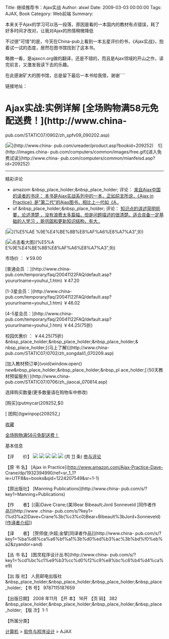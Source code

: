 Title: 继续推荐书：Ajax实战
Author: alswl
Date: 2009-03-03 00:00:00
Tags: AJAX, Book
Category: Web前端
Summary: 

本来关于Ajax的学习可以告一段落，原因是看的一本国内的教材有点错误，耗了好多时间才改对，让我对Ajax的热情稍微降低

不过很"可惜"的是，今天在China-pub上看到一本五星评价的书，《Ajax实战》，抱着试一试的态度，居然在图书馆找到了这本书。

略微一看，是ajaxcn.org做的翻译，还是不错的，而且是Ajax领域的开山之作，读完前言，又激发我读下去的乐趣。

在此感谢矿大的图书馆，总是留下最后一本书给我借，谢谢````

链接地址：

# Ajax实战:实例详解 [全场购物满58元免配送费！](http://www.china-
pub.com/STATIC07/0902/zh_spfv09_090202.asp)

[![](http://images.china-pub.com/images/icon_dzs.gif)](http://www.china-
pub.com/ureader/product.asp?bookid=209252)　![](http://images.china-
pub.com/computers/common/images/free.gif)[进入免费试读](http://www.china-
pub.com/computers/common/mianfeisd.asp?id=209252)

* * *

  

精彩评论

  * amazom &nbsp_place_holder;&nbsp_place_holder; 评论： [来自Ajax中国的读者的书评： 本书是Ajax实战系列中的一本，正如前言所说，《Ajax in Practice》是"第二代"的Ajax图书，相比上一代如《A..](http://www.china-pub.com/member/bookpinglun/viewpinglun.asp?id=209252&gid=1)
  * uf &nbsp_place_holder;&nbsp_place_holder; 评论： [知识点的讲述简明扼要，论述清楚 ，没有浪费太多篇幅，但是问题描述的很清楚。适合具备一定基础的人学习 ，能巩固和更新知识结构，有大..](http://www.china-pub.com/member/bookpinglun/viewpinglun.asp?id=209252&gid=1)

[![](http://images.china-pub.com/ebook205001-210000/209252/zcover.jpg)](%E5%AE
%9E%E4%BE%8B%E8%AF%A6%E8%A7%A3",9))

[![](http://images.china-pub.com/computers/common/images/zoom.gif)点击看大图](%E5%A
E%9E%E4%BE%8B%E8%AF%A6%E8%A7%A3",9))

市场价 ： ￥59.00

[普通会员 ：](http://www.china-
pub.com/temporary/faq/20041122FAQ/default.asp?yoururlname=youhui_1.htm) ￥47.20

[1-3星会员：](http://www.china-
pub.com/temporary/faq/20041122FAQ/default.asp?yoururlname=youhui_1.htm) ￥46.02

[4-5星会员：](http://www.china-
pub.com/temporary/faq/20041122FAQ/default.asp?yoururlname=youhui_1.htm)
￥44.25(75折)

校园优惠价 ： ￥44.25(75折) &nbsp_place_holder;&nbsp_place_holder;&nbsp_place_holder;&
nbsp_place_holder;[(马上了解)](http://www.china-
pub.com/STATIC07/0702/zh_songdali1_070209.asp)

[加入教材预订单](void(window.open() new&nbsp_place_holder;&nbsp_place_holder;&nbsp_pl
ace_holder;[（50天教材预留服务）](http://www.china-
pub.com/STATIC07/0706/zh_jiaocai_070614.asp)

  

选择购买数量(更多数量请在购物车中修改)

[购买](putmycar(209252,$()

[ 团购](tgwinpop(209252,)

[ 收藏](http://www.china-pub.com/209252&ref=ps#)

[全场购物满58元免配送费！](http://www.china-pub.com/STATIC07/0902/zh_spfv09_090202.asp)

基本信息

【评　　价】 ![](http://images.china-pub.com/computers/common/image/art1.gif)
![](http://images.china-pub.com/computers/common/image/art1.gif)
![](http://images.china-pub.com/computers/common/image/art1.gif)
![](http://images.china-pub.com/computers/common/image/art1.gif)
![](http://images.china-pub.com/computers/common/image/art1.gif) (共
[11](http://www.china-pub.com/member/bookpinglun/viewpinglun.asp?id=209252) 条)
[参与评论](cp();)

【原 书 名】 [Ajax in Practice](http://www.amazon.com/Ajax-Practice-Dave-
Crane/dp/1932394990/ref=sr_1_1?ie=UTF8&s=books&qid=1224207549&sr=1-1)

【原出版社】 [Manning Publications](http://www.china-
pub.com/s/?key1=Manning+Publications)

【作　　者】[(英)Dave Crane;(美)Bear Bibeault;Jord Sonneveld [同作者作品]](http://www
.china-
pub.com/s/?key1=(%d3%a2)Dave+Crane%3b(%c3%c0)Bear+Bibeault%3bJord+Sonneveld)
[[作译者介绍]](%E5%AE%9E%E4%BE%8B%E8%AF%A6%E8%A7%A3",5))

【译　　者】 [贺师俊;许超;金擘[同译者作品]](http://www.china-
pub.com/s/?key1=%ba%d8%ca%a6%bf%a1%3b%d0%ed%b3%ac%3b%bd%f0%eb%a2&zyandor=and)

【丛 书 名】 [图灵程序设计丛书](http://www.china-
pub.com/s/?key1=%cd%bc%c1%e9%b3%cc%d0%f2%c9%e8%bc%c6%b4%d4%ca%e9)

【出 版 社】 人民邮电出版社
&nbsp_place_holder;&nbsp_place_holder;&nbsp_place_holder;&nbsp_place_holder;
【书 号】 9787115187659

【出版日期】 2008 年11月 【开 本】 16开 【页 码】 382
&nbsp_place_holder;&nbsp_place_holder;&nbsp_place_holder;&nbsp_place_holder;
【版 次】1-1

【所属分类】

[计算机](http://www.china-pub.com/browse/?typeid=59&ordertype=1) >
[软件与程序设计](http://www.china-pub.com/browse/?typeid=59-05&ordertype=1) > AJAX

